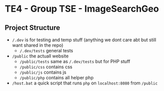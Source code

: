 # TE4 - Group TSE - ImageSearchGeo


## Project Structure
- `/.dev` is for testing and temp stuff (anything we dont care abt but still want shared in the repo)
    - `/.dev/tests` general tests
- `/public` the actuall website
    - `/public/tests` same as `/.dev/tests` but for PHP stuff
    - `/public/css` contains css
    - `/public/js` contains js
    - `/public/php` contains all helper php
- `/host.bat` a quick script that runs `php` on `localhost:8080` from `/public`